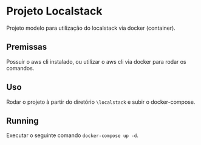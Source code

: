 # Projeto Localstack

Projeto modelo para utilização do localstack via docker (container).

## Premissas

Possuir o aws cli instalado, ou utilizar o aws cli via docker para rodar os comandos.

## Uso

Rodar o projeto à partir do diretório ```\localstack``` e subir o docker-compose.

## Running

Executar o seguinte comando ```docker-compose up -d```.
